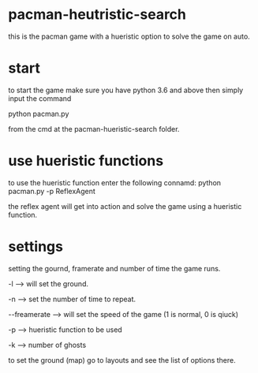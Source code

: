 # pacman-heutristic-search
this is the pacman game with a hueristic option to solve the game on auto.

# start
to start the game make sure you have python 3.6 and above then simply input the command 

python pacman.py 

from the cmd at the pacman-hueristic-search folder.

# use hueristic functions

to use the hueristic function enter the following connamd:
python pacman.py -p ReflexAgent

the reflex agent will get into action and solve the game using a hueristic function.

# settings
setting the gournd, framerate and number of time the game runs.

-l --> will set the ground.

-n --> set the number of time to repeat.

--freamerate --> will set the speed of the game (1 is normal, 0 is qiuck)

-p --> hueristic function to be used 

-k --> number of ghosts

to set the ground (map) go to layouts and see the list of options there.


